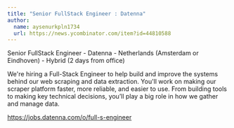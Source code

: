 ```yaml
---
title: "Senior FullStack Engineer : Datenna"
author:
  name: aysenurkpln1734
  url: https://news.ycombinator.com/item?id=44810588
---
```


<JobNavigation />

Senior FullStack Engineer - Datenna - Netherlands (Amsterdam or Eindhoven) - Hybrid (2 days from office)

We&#x27;re hiring a Full-Stack Engineer to help build and improve the systems behind our web scraping and data extraction. You&#x27;ll work on making our scraper platform faster, more reliable, and easier to use. From building tools to making key technical decisions, you’ll play a big role in how we gather and manage data.

<a href="https:&#x2F;&#x2F;jobs.datenna.com&#x2F;o&#x2F;full-s-engineer" rel="nofollow">https:&#x2F;&#x2F;jobs.datenna.com&#x2F;o&#x2F;full-s-engineer</a>
<JobApplication />
